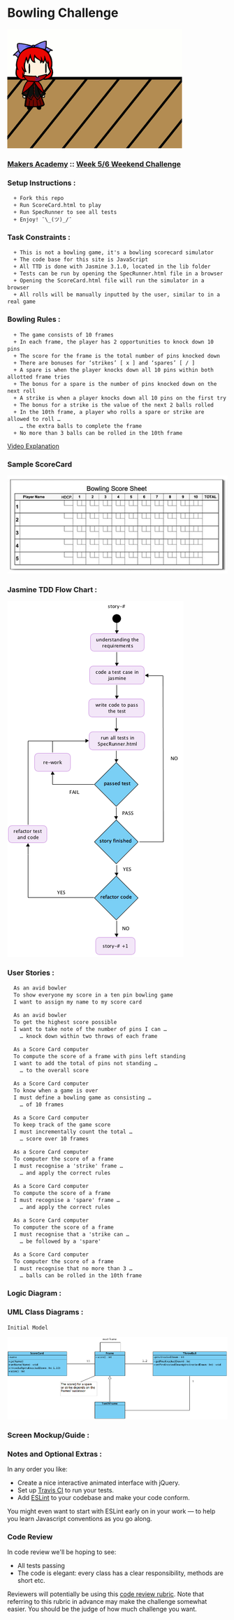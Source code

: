 
Bowling Challenge
=================

![JustBecause](images/ThisOneIsForYou_Rob.gif)

### [Makers Academy](https://makers.tech/) :: [Week 5/6 Weekend Challenge](https://github.com/makersacademy/bowling-challenge)


### Setup Instructions :

```
  + Fork this repo
  + Run ScoreCard.html to play
  + Run SpecRunner to see all tests
  + Enjoy! ¯\_(ツ)_/¯
```

### Task Constraints :

```
  + This is not a bowling game, it's a bowling scorecard simulator
  + The code base for this site is JavaScript
  + All TTD is done with Jasmine 3.1.0, located in the lib folder
  + Tests can be run by opening the SpecRunner.html file in a browser
  + Opening the ScoreCard.html file will run the simulator in a browser
  + All rolls will be manually inputted by the user, similar to in a real game
```
### Bowling Rules :

```
  + The game consists of 10 frames
  + In each frame, the player has 2 opportunities to knock down 10 pins
  + The score for the frame is the total number of pins knocked down
  + There are bonuses for ‘strikes’ [ x ] and ‘spares’ [ / ]
  + A spare is when the player knocks down all 10 pins within both allotted frame tries
  + The bonus for a spare is the number of pins knocked down on the next roll
  + A strike is when a player knocks down all 10 pins on the first try
  + The bonus for a strike is the value of the next 2 balls rolled
  + In the 10th frame, a player who rolls a spare or strike are allowed to roll …
    … the extra balls to complete the frame
  + No more than 3 balls can be rolled in the 10th frame
```
[Video Explanation](https://www.youtube.com/watch?v=aBe71sD8o8c)


### Sample ScoreCard
![Ten Pin ScoreCard Example](images/BowlingScoreCard.jpg)

### Jasmine TDD Flow Chart :
![TDD Flow Diagram](images/TDD_FlowChart.png)

### User Stories :

```
  As an avid bowler
  To show everyone my score in a ten pin bowling game
  I want to assign my name to my score card
```

```
  As an avid bowler
  To get the highest score possible
  I want to take note of the number of pins I can …
    … knock down within two throws of each frame
```

```
  As a Score Card computer
  To compute the score of a frame with pins left standing
  I want to add the total of pins not standing …
    … to the overall score
```

```
  As a Score Card computer
  To know when a game is over
  I must define a bowling game as consisting …
    … of 10 frames
```

```
  As a Score Card computer
  To keep track of the game score
  I must incrementally count the total …
    … score over 10 frames
```

```
  As a Score Card computer
  To computer the score of a frame
  I must recognise a 'strike' frame …
    … and apply the correct rules
```

```
  As a Score Card computer
  To compute the score of a frame
  I must recognise a 'spare' frame …
    … and apply the correct rules
```

```
  As a Score Card computer
  To computer the score of a frame
  I must recognise that a 'strike can …
    … be followed by a 'spare'
```

```
  As a Score Card computer
  To computer the score of a frame
  I must recognise that no more than 3 …
    … balls can be rolled in the 10th frame
```


### Logic Diagram :


### UML Class Diagrams :

```
Initial Model
```
![Ten Pin UML Diagram](images/BowlingChallenge.png)

### Screen Mockup/Guide :


### Notes and Optional Extras :

In any order you like:

* Create a nice interactive animated interface with jQuery.
* Set up [Travis CI](https://travis-ci.org) to run your tests.
* Add [ESLint](http://eslint.org/) to your codebase and make your code conform.

You might even want to start with ESLint early on in your work — to help you
learn Javascript conventions as you go along.


### Code Review

In code review we'll be hoping to see:

* All tests passing
* The code is elegant: every class has a clear responsibility, methods are short etc.

Reviewers will potentially be using this [code review rubric](docs/review.md).  Note that referring to this rubric in advance may make the challenge somewhat easier.  You should be the judge of how much challenge you want.
